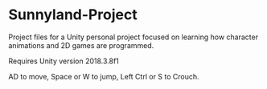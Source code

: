 # Sunnyland-Project
Project files for a Unity personal project focused on learning how character animations and 2D games are programmed.

Requires Unity version 2018.3.8f1

AD to move, Space or W to jump, Left Ctrl or S to Crouch.